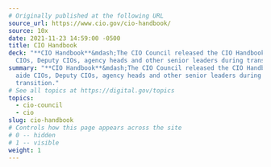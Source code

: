 ```yaml
---
# Originally published at the following URL
source_url: https://www.cio.gov/cio-handbook/
source: 10x
date: 2021-11-23 14:59:00 -0500
title: CIO Handbook
deck: "**CIO Handbook**&mdash;The CIO Council released the CIO Handbook to aide
  CIOs, Deputy CIOs, agency heads and other senior leaders during transition."
summary: "**CIO Handbook**&mdash;The CIO Council released the CIO Handbook to
  aide CIOs, Deputy CIOs, agency heads and other senior leaders during
  transition."
# See all topics at https://digital.gov/topics
topics:
  - cio-council
  - cio
slug: cio-handbook
# Controls how this page appears across the site
# 0 -- hidden
# 1 -- visible
weight: 1
---
```

